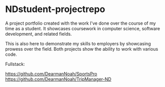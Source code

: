 # NDstudent-projectrepo

A project portfolio created with the work I've done over the course of my time as a student. It showcases coursework in computer science, software development, and related fields.

This is also here to demonstrate my skills to employers by showcasing prowess over the field. Both projects show the ability to work with various code.


Fullstack:

https://github.com/DearmanNoah/SportsPro
https://github.com/DearmanNoah/TripManager-ND
